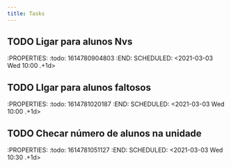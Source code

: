 ```yaml
---
title: Tasks
---
```


##
## TODO Ligar para alunos Nvs 
:PROPERTIES:
:todo: 1614780904803
:END:
SCHEDULED: <2021-03-03 Wed 10:00 .+1d>
## TODO LIgar para alunos faltosos 
:PROPERTIES:
:todo: 1614781020187
:END:
SCHEDULED: <2021-03-03 Wed 10:00 .+1d>
## TODO Checar número de alunos na unidade 
:PROPERTIES:
:todo: 1614781051127
:END:
SCHEDULED: <2021-03-03 Wed 10:30 .+1d>
